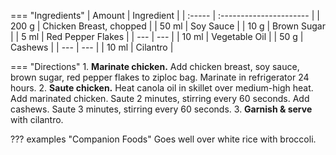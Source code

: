 === "Ingredients"
    | Amount | Ingredient              |
    | :----- | :---------------------- |
    | 200 g  | Chicken Breast, chopped |
    | 50 ml  | Soy Sauce               |
    | 10 g   | Brown Sugar             |
    | 5 ml   | Red Pepper Flakes       |
    | ---    | ---                     |
    | 10 ml  | Vegetable Oil           |
    | 50 g   | Cashews                 |
    | ---    | ---                     |
    | 10 ml  | Cilantro                |

=== "Directions"
    1. **Marinate chicken.** Add chicken breast, soy sauce, brown sugar, red pepper flakes to ziploc bag. Marinate in refrigerator 24 hours.
    2. **Saute chicken.** Heat canola oil in skillet over medium-high heat. Add marinated chicken. Saute 2 minutes, stirring every 60 seconds. Add cashews. Saute 3 minutes, stirring every 60 seconds.
    3. **Garnish & serve** with cilantro.


??? examples "Companion Foods"
    Goes well over white rice with broccoli.

